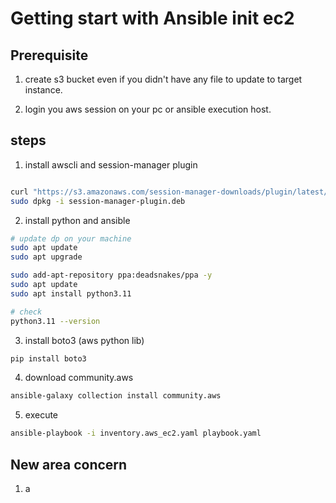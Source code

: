# Getting start with Ansible init ec2

## Prerequisite

1. create s3 bucket even if you didn't have any file to update to target instance.

2. login you aws session on your pc or ansible execution host.

## steps

1. install awscli and session-manager plugin

```bash

curl "https://s3.amazonaws.com/session-manager-downloads/plugin/latest/ubuntu_64bit/session-manager-plugin.deb" -o "session-manager-plugin.deb"
sudo dpkg -i session-manager-plugin.deb
```

2. install python and ansible

```bash
# update dp on your machine
sudo apt update
sudo apt upgrade

sudo add-apt-repository ppa:deadsnakes/ppa -y
sudo apt update
sudo apt install python3.11

# check
python3.11 --version
```

3. install boto3 (aws python lib)

```bash
pip install boto3
```

4. download community.aws

```bash
ansible-galaxy collection install community.aws
```

5. execute

```bash
ansible-playbook -i inventory.aws_ec2.yaml playbook.yaml
```

## New area concern

1. a
